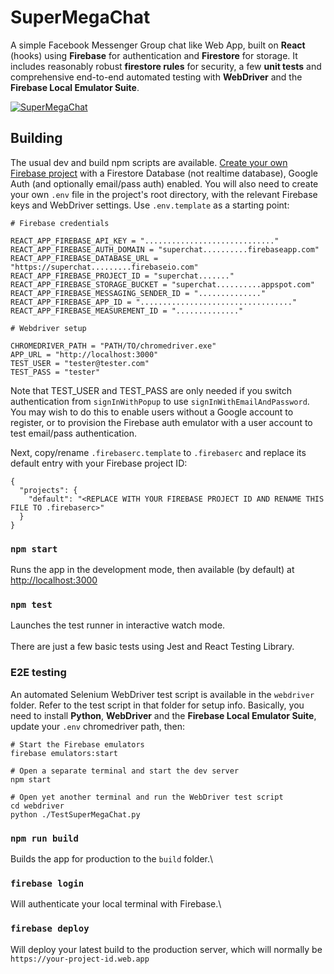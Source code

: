 # SuperMegaChat

A simple Facebook Messenger Group chat like Web App, built on **React** (hooks) using **Firebase** for authentication and **Firestore** for storage. It includes reasonably robust **firestore rules** for security, a few **unit tests** and comprehensive end-to-end automated testing with **WebDriver** and the **Firebase Local Emulator Suite**.

[![SuperMegaChat](https://i0.wp.com/www.spikything.com/blog/wp-content/uploads/2022/03/supermegachat.webp)](https://www.spikything.com/blog/index.php/2020/06/02/chat-app-in-react-hooks/)

## Building

The usual dev and build npm scripts are available. [Create your own Firebase project](https://cloud.google.com/firestore/docs/client/get-firebase) with a Firestore Database (not realtime database), Google Auth (and optionally email/pass auth) enabled. You will also need to create your own `.env` file in the project's root directory, with the relevant Firebase keys and WebDriver settings. Use `.env.template` as a starting point:
~~~~
# Firebase credentials

REACT_APP_FIREBASE_API_KEY = "............................."
REACT_APP_FIREBASE_AUTH_DOMAIN = "superchat..........firebaseapp.com"
REACT_APP_FIREBASE_DATABASE_URL = "https://superchat.........firebaseio.com"
REACT_APP_FIREBASE_PROJECT_ID = "superchat......."
REACT_APP_FIREBASE_STORAGE_BUCKET = "superchat..........appspot.com"
REACT_APP_FIREBASE_MESSAGING_SENDER_ID = ".............."
REACT_APP_FIREBASE_APP_ID = ".................................."
REACT_APP_FIREBASE_MEASUREMENT_ID = ".............."

# Webdriver setup

CHROMEDRIVER_PATH = "PATH/TO/chromedriver.exe"
APP_URL = "http://localhost:3000"
TEST_USER = "tester@tester.com"
TEST_PASS = "tester"
~~~~
Note that TEST_USER and TEST_PASS are only needed if you switch authentication from `signInWithPopup` to use `signInWithEmailAndPassword`. You may wish to do this to enable users without a Google account to register, or to provision the Firebase auth emulator with a user account to test email/pass authentication.

Next, copy/rename `.firebaserc.template` to `.firebaserc` and replace its default entry with your Firebase project ID:
~~~~
{
  "projects": {
    "default": "<REPLACE WITH YOUR FIREBASE PROJECT ID AND RENAME THIS FILE TO .firebaserc>"
  }
}
~~~~

### `npm start`

Runs the app in the development mode, then available (by default) at [http://localhost:3000](http://localhost:3000)

### `npm test`

Launches the test runner in interactive watch mode.\
\
There are just a few basic tests using Jest and React Testing Library.

### E2E testing

An automated Selenium WebDriver test script is available in the `webdriver` folder. Refer to the test script in that folder for setup info. Basically, you need to install **Python**, **WebDriver** and the **Firebase Local Emulator Suite**, update your `.env` chromedriver path, then: 
~~~~
# Start the Firebase emulators
firebase emulators:start

# Open a separate terminal and start the dev server
npm start

# Open yet another terminal and run the WebDriver test script
cd webdriver
python ./TestSuperMegaChat.py
~~~~

### `npm run build`

Builds the app for production to the `build` folder.\

### `firebase login`

Will authenticate your local terminal with Firebase.\

### `firebase deploy`

Will deploy your latest build to the production server, which will normally be `https://your-project-id.web.app`
